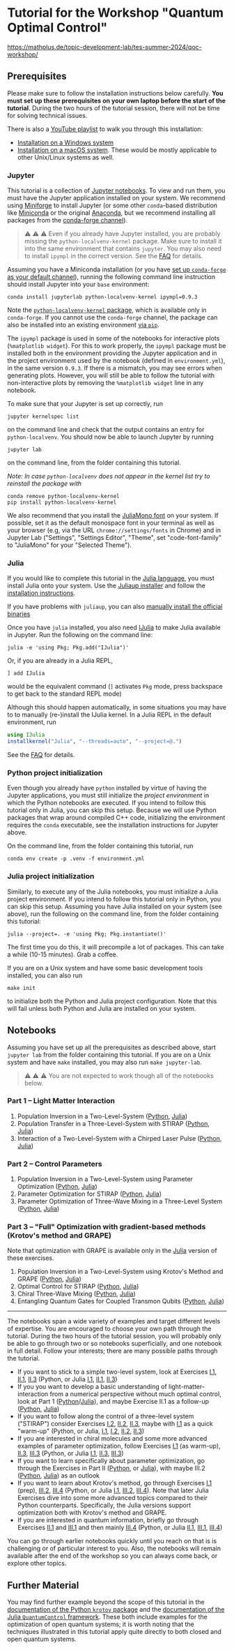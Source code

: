 # Tutorial for the Workshop "Quantum Optimal Control"

https://mathplus.de/topic-development-lab/tes-summer-2024/qoc-workshop/


## Prerequisites

Please make sure to follow the installation instructions below carefully. **You must set up these prerequisites on your own laptop before the start of the tutorial**. During the two hours of the tutorial session, there will not be time for solving technical issues.

There is also a [YouTube playlist](https://www.youtube.com/playlist?list=PLD3uZJ5Hp3yveIUsParmhEJ0_v2u1Busn) to walk you through this installation:

* [Installation on a Windows system](https://youtu.be/01SSHEt-_fA)
* [Installation on a macOS system](https://youtu.be/5jacvF2dcAM). These would be mostly applicable to other Unix/Linux systems as well.


### Jupyter

This tutorial is a collection of [Jupyter notebooks](https://jupyter.org). To view and run them, you must have the Jupyter application installed on your system. We recommend using [Miniforge](https://github.com/conda-forge/miniforge?tab=readme-ov-file#miniforge) to install Jupyter (or some other `conda`-based distribution like [Miniconda](https://github.com/conda-forge/miniforge?tab=readme-ov-file#miniforge) or the original [Anaconda](), but we recommend installing all packages from the [conda-forge channel](https://conda-forge.org/docs/user/introduction/)).

> ⚠️ ⚠️ ⚠️
> Even if you already have Jupyter installed, you are probably missing the `python-localvenv-kernel` package. Make sure to install it into the same environment that contains `jupyter`. You may also need to install `ipympl` in the correct version. See the [FAQ](FAQ.md) for details.

Assuming you have a Miniconda installation (or you have [set up `conda-forge` as your default channel](https://conda-forge.org/docs/user/introduction/#how-can-i-install-packages-from-conda-forge)), running the following command line instruction should install Jupyter into your `base` environment:

```
conda install jupyterlab python-localvenv-kernel ipympl=0.9.3
```

Note the [`python-localvenv-kernel` package](https://github.com/goerz/python-localvenv-kernel), which is available only in `conda-forge`. If you cannot use the `conda-forge` channel, the package can also be installed into an existing environment [via `pip`](https://github.com/goerz/python-localvenv-kernel?tab=readme-ov-file#installation).


The `ipympl` package is used in some of the notebooks for interactive plots (`%matplotlib widget`). For this to work properly, the `ipympl` package must be installed both in the environment providing the Jupyter application and in the project environment used by the notebook (defined in `environment.yml`), in the same version `0.9.3`. If there is a mismatch, you may see errors when generating plots. However, you will still be able to follow the tutorial with non-interactive plots by removing the `%matplotlib widget` line in any notebook.

To make sure that your Jupyter is set up correctly, run

```
jupyter kernelspec list
```

on the command line and check that the output contains an entry for `python-localvenv`. You should now be able to launch Jupyter by running

```
jupyter lab
```

on the command line, from the folder containing this tutorial.

*Note: In case `python-localvenv` does not appear in the kernel list try to reinstall the package with*
```
conda remove python-localvenv-kernel
pip install python-localvenv-kernel
```

We also recommend that you install the [JuliaMono font](https://juliamono.netlify.app) on your system. If possible, set it as the default monospace font in your terminal as well as your browser (e.g, via the URL `chrome://settings/fonts` in Chrome) and in Jupyter Lab ("Settings", "Settings Editor", "Theme", set "code-font-family" to "JuliaMono" for your "Selected Theme").


### Julia

If you would like to complete this tutorial in the [Julia language](https://julialang.org), you must install Julia onto your system. Use the [Juliaup installer](https://github.com/JuliaLang/juliaup?tab=readme-ov-file#juliaup---julia-version-manager) and follow the [installation instructions](https://github.com/JuliaLang/juliaup?tab=readme-ov-file#installation).

If you have problems with `juliaup`, you can also [manually install the official binaries](https://julialang.org/downloads/#official_binaries_for_manual_download)

Once you have `julia` installed, you also need [IJulia](https://github.com/JuliaLang/IJulia.jl) to make Julia available in Jupyter. Run the following on the command line:

```
julia -e 'using Pkg; Pkg.add("IJulia")'
```

Or, if you are already in a Julia REPL,

```
] add IJulia
```

would be the equivalent command (`]` activates `Pkg` mode, press backspace to get back to the standard REPL mode)

Although this should happen automatically, in some situations you may have to to manually (re-)install the IJulia kernel. In a Julia REPL in the default environment, run

```julia
using IJulia
installkernel("Julia", "--threads=auto", "--project=@.")
```

See the [FAQ](FAQ.md) for details.


### Python project initialization

Even though you already have `python` installed by virtue of having the Jupyter applications, you must still initialize the *project environment* in which the Python notebooks are executed. If you intend to follow this tutorial only in Julia, you can skip this setup. Because we will use Python packages that wrap around compiled C++ code, initializing the environment requires the `conda` executable, see the installation instructions for Jupyter above.

On the command line, from the folder containing this tutorial, run

```
conda env create -p .venv -f environment.yml
```


### Julia project initialization

Similarly, to execute any of the Julia notebooks, you must initialize a Julia project environment. If you intend to follow this tutorial only in Python, you can skip this setup. Assuming you have Julia installed on your system (see above), run the following on the command line, from the folder containing this tutorial:

```
julia --project=. -e 'using Pkg; Pkg.instantiate()'
```

The first time you do this, it will precompile a lot of packages. This can take a while (10-15 minutes). Grab a coffee.

If you are on a Unix system and have some basic development tools installed, you can also run

```
make init
```

to initialize both the Python and Julia project configuration. Note that this will fail unless both Python and Julia are installed on your system.


## Notebooks

Assuming you have set up all the prerequisites as described above, start `jupyter lab` from the folder containing this tutorial. If you are on a Unix system and have `make` installed, you may also run `make jupyter-lab`.

> ⚠️ ⚠️ ⚠️
> You are not expected to work though all of the notebooks below.

### Part 1 – Light Matter Interaction

1. Population Inversion in a Two-Level-System ([Python](Python/py_exercise_1_1_TLS.ipynb), [Julia](Julia/jl_exercise_1_1_TLS.ipynb))
2. Population Transfer in a Three-Level-System with STIRAP ([Python](Python/py_exercise_1_2_lambda.ipynb), [Julia](Julia/jl_exercise_1_2_lambda.ipynb))
3. Interaction of a Two-Level-System with a Chirped Laser Pulse ([Python](Python/py_exercise_1_3_chirp.ipynb), [Julia](Julia/jl_exercise_1_3_chirp.ipynb))

### Part 2 – Control Parameters

1. Population Inversion in a Two-Level-System using Parameter Optimization ([Python](Python/py_exercise_2_1_TLS.ipynb), [Julia](Julia/jl_exercise_2_1_TLS.ipynb))
2. Parameter Optimization for STIRAP ([Python](Python/py_exercise_2_2_lambda.ipynb), [Julia](Julia/jl_exercise_2_2_lambda.ipynb))
3. Parameter Optimization of Three-Wave Mixing in a Three-Level System ([Python](Python/py_exercise_2_3_chiral.ipynb), [Julia](Julia/jl_exercise_2_3_chiral.ipynb))


### Part 3 – "Full" Optimization with gradient-based methods (Krotov's method and GRAPE)

Note that optimization with GRAPE is available only in the [Julia]() version of these exercises.

1. Population Inversion in a Two-Level-System using Krotov's Method and GRAPE ([Python](Python/py_exercise_3_1_TLS.ipynb), [Julia](Julia/jl_exercise_3_1_TLS.ipynb))
2. Optimal Control for STIRAP ([Python](Python/py_exercise_3_2_lambda.ipynb), [Julia](Julia/jl_exercise_3_2_lambda.ipynb))
3. Chiral Three-Wave Mixing ([Python](Python/py_exercise_3_3_chiral.ipynb), [Julia](Julia/jl_exercise_3_3_chiral.ipynb))
4. Entangling Quantum Gates for Coupled Transmon Qubits ([Python](Python/py_exercise_3_4_gate.ipynb), [Julia](Julia/jl_exercise_3_4_gate.ipynb))

---

The notebooks span a wide variety of examples and target different levels of expertise. You are encouraged to choose your own path through the tutorial. During the two hours of the tutorial session, you will probably only be able to go through two or so notebooks superficially, and one notebook in full detail. Follow your interests; there are many possible paths through the tutorial.

* If you want to stick to a simple two-level system, look at Exercises [I.1](Python/py_exercise_1_1_TLS.ipynb), [II.1](Python/py_exercise_2_1_TLS.ipynb), [II.3](Python/py_exercise_2_3_chiral.ipynb) (Python, or Julia [I.1](Julia/jl_exercise_1_1_TLS.ipynb), [II.1](Julia/jl_exercise_2_1_TLS.ipynb), [II.3](Julia/jl_exercise_2_3_chiral.ipynb))
* If you you want to develop a basic understanding of light-matter-interaction from a numerical perspective without much optimal control, look at Part 1 ([Python](Python/py_exercise_1_1_TLS.ipynb)/[Julia](Julia/jl_exercise_1_1_TLS.ipynb)), and maybe Exercise II.1 as a follow-up ([Python](Python/py_exercise_2_1_TLS.ipynb), [Julia](Python/py_exercise_2_1_TLS.ipynb))
* If you want to follow along the control of a three-level system ("STIRAP") consider Exercises [I.2](Python/py_exercise_1_2_lambda.ipynb), [II.2](Python/py_exercise_2_2_lambda.ipynb), [II.3](Python/py_exercise_2_3_chiral.ipynb), maybe with [I.1](Python/py_exercise_1_1_TLS.ipynb) as a quick "warm-up" (Python, or Julia, [I.1](Julia/jl_exercise_1_1_TLS.ipynb), [I.2](Julia/jl_exercise_1_2_lambda.ipynb), [II.2](Julia/jl_exercise_2_2_lambda.ipynb), [II.3](Julia/jl_exercise_2_3_chiral.ipynb))
* If you are interested in chiral molecules and some more advanced examples of parameter optimization, follow Exercises [I.1](Python/py_exercise_1_1_TLS.ipynb) (as warm-up), [II.3](Python/py_exercise_2_3_chiral.ipynb), [III.3](Python/py_exercise_3_3_chiral.ipynb) (Python, or Julia [I.1](Julia/jl_exercise_1_1_TLS.ipynb), [II.3](Julia/jl_exercise_2_3_chiral.ipynb), [III.3](Julia/jl_exercise_3_3_chiral.ipynb))
* If you want to learn specifically about parameter optimization, go through the Exercises in Part II ([Python](Python/py_exercise_2_1_TLS.ipynb), or [Julia](Julia/jl_exercise_2_1_TLS.ipynb)), with maybe III.2 ([Python](Python/py_exercise_3_2_lambda.ipynb), [Julia](Julia/jl_exercise_3_2_lambda.ipynb)) as an outlook
* If you want to learn about Krotov's method, go through Exercises [I.1](Python/py_exercise_1_1_TLS.ipynb) (prep), [III.2](Python/py_exercise_3_2_lambda.ipynb), [III.4](Python/py_exercise_3_4_gate.ipynb) (Python, or Julia [I.1](Julia/jl_exercise_1_1_TLS.ipynb), [III.2](Julia/jl_exercise_3_2_lambda.ipynb), [III.4](Julia/jl_exercise_3_4_gate.ipynb)). Note that later Julia Exercises dive into some more advanced topics compared to their Python counterparts. Specifically, the Julia versions support optimization both with Krotov's method and GRAPE.
* If you are interested in quantum information, briefly go through Exercises [II.1](Python/py_exercise_2_1_TLS.ipynb) and [III.1](Python/py_exercise_3_1_TLS.ipynb) and then mainly [III.4](Python/py_exercise_3_4_gate.ipynb) (Python, or Julia [II.1](Julia/jl_exercise_2_1_TLS.ipynb), [III.1](Julia/jl_exercise_3_1_TLS.ipynb), [III.4](Julia/jl_exercise_3_4_gate.ipynb))


You can go through earlier notebooks quickly until you reach on that is is challenging or of particular interest to you. Also, the notebooks will remain available after the end of the workshop so you can always come back, or explore other topics.


## Further Material

You may find further example beyond the scope of this tutorial in the [documentation of
the Python `krotov` package](https://qucontrol.github.io/krotov/v1.2.1/09_examples.html) and the [documentation of the Julia `QuantumControl` framework](https://juliaquantumcontrol.github.io/QuantumControlExamples.jl/stable/). These both include examples for the optimization of open quantum systems; it is worth noting that the techniques illustrated in this tutorial apply quite directly to both closed and open quantum systems.
